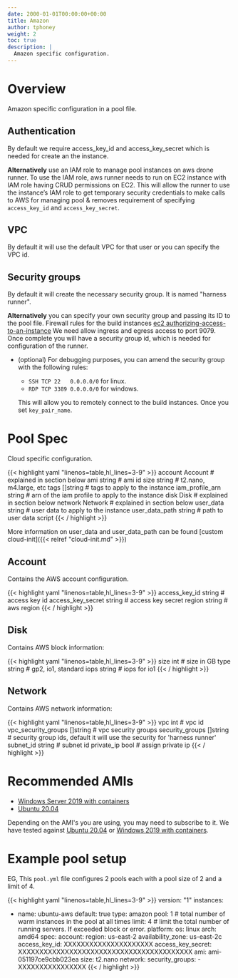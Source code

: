 ```yaml
---
date: 2000-01-01T00:00:00+00:00
title: Amazon
author: tphoney
weight: 2
toc: true
description: |
  Amazon specific configuration.
---
```


# Overview

Amazon specific configuration in a pool file. 

## Authentication

By default we require access_key_id and access_key_secret which is needed for create an the instance.

__Alternatively__ use an IAM role to manage pool instances on aws drone runner. To use the IAM role, aws runner needs to run on EC2 instance with IAM role having CRUD permissions on EC2. This will allow the runner to use the instance’s IAM role to get temporary security credentials to make calls to AWS for managing pool & removes requirement of specifying `access_key_id` and `access_key_secret`.

## VPC

By default it will use the default VPC for that user or you can specify the VPC id.

## Security groups

By default it will create the necessary security group. It is named "harness runner".

__Alternatively__ you can specify your own security group and passing its ID to the pool file. Firewall rules for the build instances [ec2 authorizing-access-to-an-instance](https://docs.aws.amazon.com/AWSEC2/latest/UserGuide/authorizing-access-to-an-instance.html) We need allow ingress and egress access to port 9079. Once complete you will have a security group id, which is needed for configuration of the runner.

- (optional) For debugging purposes, you can amend the security group with the following rules:

  - `SSH TCP 22   0.0.0.0/0` for linux.
  - `RDP TCP 3389 0.0.0.0/0` for windows.

  This will allow you to remotely connect to the build instances. Once you set `key_pair_name`.

# Pool Spec

Cloud specific configuration.

{{< highlight yaml "linenos=table,hl_lines=3-9" >}}
  account          Account   # explained in section below
  ami              string    # ami id
  size             string    # t2.nano, m4.large, etc
  tags             []string  # tags to apply to the instance
  iam_profile_arn  string    # arn of the iam profile to apply to the instance
  disk             Disk      # explained in section below
  network          Network   # explained in section below
  user_data        string    # user data to apply to the instance
  user_data_path   string    # path to user data script
{{< / highlight >}}

More information on user_data and user_data_path can be found [custom cloud-init]({{< relref "cloud-init.md" >}})

## Account

Contains the AWS account configuration.

{{< highlight yaml "linenos=table,hl_lines=3-9" >}}
  access_key_id     string   # access key id
  access_key_secret string   # access key secret
  region            string   # aws region
{{< / highlight >}}

## Disk

Contains AWS block information:

{{< highlight yaml "linenos=table,hl_lines=3-9" >}}
  size int      # size in GB
  type string   # gp2, io1, standard
  iops string   # iops for io1
{{< / highlight >}}


## Network

Contains AWS network information:

{{< highlight yaml "linenos=table,hl_lines=3-9" >}}
  vpc                 int       # vpc id
  vpc_security_groups []string  # vpc security groups
  security_groups     []string  # security group ids, default it will use the security for 'harness runner' 
  subnet_id           string    # subnet id
  private_ip          bool      # assign private ip
{{< / highlight >}}

# Recommended AMIs

+ [Windows Server 2019 with containers](https://aws.amazon.com/marketplace/pp/prodview-iehgssex6veoi)
+ [Ubuntu 20.04](https://aws.amazon.com/marketplace/pp/prodview-iftkyuwv2sjxi?sr=0-2&ref_=beagle&applicationId=AWSMPContessa)

Depending on the AMI's you are using, you may need to subscribe to it. We have tested against [Ubuntu 20.04](https://aws.amazon.com/marketplace/pp/prodview-iftkyuwv2sjxi?sr=0-2&ref_=beagle&applicationId=AWSMPContessa) or [Windows 2019 with containers](https://aws.amazon.com/marketplace/pp/prodview-iehgssex6veoi?sr=0-6&ref_=beagle&applicationId=AWSMPContessa).

# Example pool setup

EG, This `pool.yml` file configures 2 pools each with a pool size of 2 and a limit of 4.

{{< highlight yaml "linenos=table,hl_lines=3-9" >}}
version: "1"
instances:
  - name: ubuntu-aws
    default: true
    type: amazon
    pool: 1    # total number of warm instances in the pool at all times
    limit: 4   # limit the total number of running servers. If exceeded block or error.
    platform:
      os: linux
      arch: amd64
    spec:
      account:
        region: us-east-2
        availability_zone: us-east-2c
        access_key_id: XXXXXXXXXXXXXXXXXXXXX
        access_key_secret: XXXXXXXXXXXXXXXXXXXXXXXXXXXXXXXXXXXXXXXXX
      ami: ami-051197ce9cbb023ea
      size: t2.nano
      network:
        security_groups:
          - XXXXXXXXXXXXXXXX
    {{< / highlight >}}
